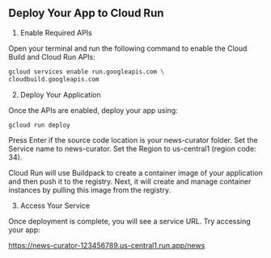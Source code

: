 ## Deploy Your App to Cloud Run

1. Enable Required APIs

Open your terminal and run the following command to enable the Cloud Build and Cloud Run APIs:

```bash
gcloud services enable run.googleapis.com \ 
cloudbuild.googleapis.com
```

2. Deploy Your Application

Once the APIs are enabled, deploy your app using:

```bash
gcloud run deploy
```

Press Enter if the source code location is your news-curator folder. Set the Service name to news-curator. Set the Region to us-central1 (region code: 34).

Cloud Run will use Buildpack to create a container image of your application and then push it to the registry. Next, it will create and manage container   instances by pulling this image from the registry.

3. Access Your Service

Once deployment is complete, you will see a service URL. Try accessing your app:

https://news-curator-123456789.us-central1.run.app/news



